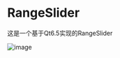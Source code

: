 # RangeSlider
这是一个基于Qt6.5实现的RangeSlider

![image](https://github.com/user-attachments/assets/2a8316d4-bce7-4fcc-b3b6-f89ca3cd7af8)
